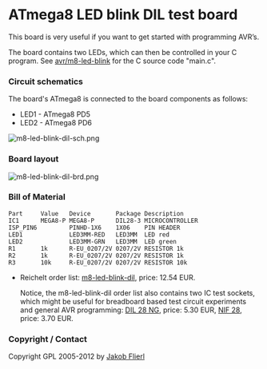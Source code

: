 # ATmega8 LED blink DIL test board

This board is very useful if you want to get started with programming AVR’s.

The board contains two LEDs, which can then be controlled in your C program. See [avr/m8-led-blink](../../../../tree/master/m8-led-blink) for the C source code "main.c".

### Circuit schematics

The board's ATmega8 is connected to the board components as follows:

* LED1 - ATmega8 PD5
* LED2 - ATmega8 PD6

![m8-led-blink-dil-sch.png](../../../../raw/master/eagle/projects/m8-led-blink-dil/m8-led-blink-dil-sch.png)

### Board layout

![m8-led-blink-dil-brd.png](../../../../raw/master/eagle/projects/m8-led-blink-dil/m8-led-blink-dil-brd.png)

### Bill of Material

```
Part     Value   Device       Package Description
IC1      MEGA8-P MEGA8-P      DIL28-3 MICROCONTROLLER
ISP_PIN6         PINHD-1X6    1X06    PIN HEADER
LED1             LED3MM-RED   LED3MM  LED red
LED2             LED3MM-GRN   LED3MM  LED green
R1       1k      R-EU_0207/2V 0207/2V RESISTOR 1k
R2       1k      R-EU_0207/2V 0207/2V RESISTOR 1k
R3       10k     R-EU_0207/2V 0207/2V RESISTOR 10k
```

*   Reichelt order list: [m8-led-blink-dil](http://www.reichelt.de/?ACTION=20;AWKID=524840;PROVID=2084), price: 12.54 EUR.

    Notice, the m8-led-blink-dil order list also contains two IC test sockets, which might be useful for breadboard based test circuit experiments and general AVR programming: [DIL 28 NG](http://www.reichelt.de/index.html?ACTION=3;ARTICLE=113267), price: 5.30 EUR, [NIF 28](http://www.reichelt.de/index.html?;ACTION=3;LA=5010;ARTICLE=13450), price: 3.70 EUR.

### Copyright / Contact

Copyright GPL 2005-2012 by [Jakob Flierl](https://github.com/koppi)
